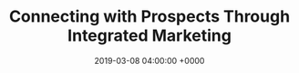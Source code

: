 ---
title: 'Connecting with Prospects Through Integrated Marketing'
name: "ddn"
night_header: false
night_footer: true
language: en
published: true
slug: "ddn-storage-marketing"
layout: pancakes
description: page description
date: 2019-03-08 04:00:00 +0000
tags: ["Content Marketing", "Social Marketing"]
aliases :
  - /work/ddn-storage-marketing/
stacks_hero:
  path: "helpers/work/hero.html"
  image: "images/ddn-cover.png"
  background_color: "#AB0000"
  client: "ddn"
  logo_color: false
grid_item:
  client: "ddn"
  logo_color: true
stacks:
- template: section-row-blocks
  id: overview
  class: padding-m-bottom v_c-center
  background_color: "#AB0000"
  background_image:
  rows:
  - template: include-row
    class: h_c-center v_c-center
    size: container
    cols:
    - template: block-column-builder
      size: '9'
      animate: fade-up
      duration: '400'
      elements:
      - template: element-title
        class: "color-white text-center"
        tag: h4
        title: Overview
      - template: element-title
        class: "color-white text-center"
        tag: h1
        title: "End-to-End HPC Storage."
      - template: element-title
        class: "color-white text-center big-paragraph"
        tag: p
        title: "Providing the backbone for 2/3 of the Top100® fastest supercomputers in the world has been standard for DDN Storage for years. Many organizations and prospects in the high performance data storage industry recognize DDN Storage as the leader, but it was not clear why. We worked with the DDN team to create an integrated marketing campaign designed to connect with prospects online and in person, with a focus on positioning DDN Storage as the leader in 4 distinct categories."
- template: section-row-blocks
  id: discovery
  class:
  css: 
  - rule: "{background-image: url(images/q-mark.png); background-repeat: no-repeat;background-position-x: right; background-color: #ffffff;background-size: contain;}"
  - rule: ".invisible {opacity: 0;}"
    tablet:
    - rule: ".invisible {opacity: 1;}"
    - rule: "{background: #ffffff;}"
    - rule: ".column:last-child{order:1;}"
    - rule: ".column:last-child img{max-width:50%;margin:0 auto;}"
    - rule: ".column:first-child{order:2;padding-top:0px;}"
  rows:
  - template: include-row
    class: h_c-start v_c-center
    size: container
    cols:
    - template: block-column-builder
      size: '6'
      class: padding-xl
      animate: fade-up
      duration: '400'
      elements:
      - template: element-title
        class: "color-oil text-left"
        tag: h4
        title: Discovery
      - template: element-title
        class: "color-oil text-left"
        tag: h2
        title: "The goal: positioning & awareness."
      - template: element-code
        class: "color-oil text-left"
        html: |
          <p>The purpose of the campaign was clear: to not only educate existing customers and strengthen the perception of DDN as the leader in HPC Storage, but also help inform and create further market awareness among prospects and those new to DDN.</p>

          <p>We used this premise to inspire the name of the campaign: “Did You Know?” With a simple question, we would arouse curiosity and draw attention to the company. Behind it would be a list of carefully organized facts about DDN. Since DDN is in a highly specialized and technical market niche, we needed to ensure these facts were both engaging and compelling.</p>
    - template: block-column-builder
      size: '6'
      elements:
      - template: element-image
        class: invisible
        image: "images/q-mark.png"
- template: section-row-blocks
  id: content
  class: padding-xl
  css:
  - rule: "{background-color: #efefef}"
  - rule: "h3{font-size: 36px}"
  rows:
  - template: include-row
    class: h_c-start v_c-center padding-s-bottom
    size: container
    cols:
    - template: block-column-builder
      size: '7'
      animate: fade-up
      duration: '400'
      elements:
      - template: element-title
        class: "color-oil text-left"
        tag: h2
        title: Content is king.
      - template: element-title
        class: "color-oil text-left"
        tag: p
        title: |
          With the theme of the campaign set, we looked to our research to guide us in what prospects cared about most when choosing data storage infrastructure vendors. We then worked as a team to categorize these needs and turn them into impactful facts that correlated with compelling value propositions.
  - template: include-row
    class: h_c-start v_c-center
    size: container
    cols:
    - template: block-column-builder
      size: '3'
      animate: fade-up
      duration: '400'
      elements:
      - template: element-code
        class: "color-oil text-left"
        html: |
          <h3 style="line-height: 1.4" ;="" class="thin color-oil">Four<br> Categories<br>of Content<br>Guidelines</h3>
    - template: block-column-builder
      size: '5'
      animate: fade-up
      duration: '400'
      elements:
      - template: element-code
        class: "color-oil text-left"
        html: |
          <div class="color-oil"><p style="margin-bottom: .5em;"><strong>Product Leadership</strong></p>
          <p>Performance &amp; usage stats<br>
          Native/open source recognized soft/hardware<br>
          Growth &amp; adoption rate</p><br>
          <p style="margin-bottom: .5em;"><strong>Market Leadership</strong></p>
          <p>Proof of recognizable existing customers<br>
          Proof of success with those customers<br>
          Third party validation: analyst &amp; industry</p></div>
    - template: block-column-builder
      size: '5'
      animate: fade-up
      duration: '400'
      elements:
      - template: element-code
        class: "color-oil text-left"
        html: |
          <div class="color-oil"><p style="margin-bottom: .5em;"><strong>Technology Leadership</strong></p>
          <p>Level of innovation with current &amp; future tech<br>
          Integration differentiation<br>
          Organizational capability</p><br>
          <p style="margin-bottom: .5em;"><strong>Benefits Leadership</strong></p>
          <p>Type of support offered<br>
          Ability to scale at the customer’s request<br>
          Competitive pricing/differentiation
          </p></div>
- template: section-row-blocks
  id: design
  class: padding-xl
  css:
  - rule: "{background-color: #000000}"
  - rule: |  
      .red-block {
      width: 255px;
      max-width: 100%;
      max-height: 100%;
      height: 253px;
      display: flex;
      flex-direction: column;
      justify-content: flex-end;
      background-color: #ad0000;}
  - rule: |
      .red-block span {
      width: 122px;
      height: 123px;
      max-width: 45%;
      max-height: 45%;
      background-color: #910000;
      display: block;}
  - rule: |
      .gold-block {
      width: 255px;
      height: 253px;
      display: flex;
      flex-direction: column;
      justify-content: flex-end;
      background: linear-gradient(196deg,#F3CE6D 0%,#BF822F 100%);}
  - rule: |
      .gold-block span {
      width: 122px;
      height: 123px;
      max-width: 45%;
      max-height: 45%;
      display: block;
      background: -webkit-gradient(linear,left bottom,left top,left,color-stop(17%,#9a5624),color-stop(30%,#edcb74),color-stop(36%,#d8a135),color-stop(42%,#fcf5db),color-stop(72%,#d2a452),color-stop(76%,#4f2e14),color-stop(85%,#f6e789),right);
      background: -webkit-linear-gradient(bottom,#deb35a 0%,#9a5624 17%,#edcb74 30%,#d8a135 36%,#fcf5db 42%,#d2a452 72%,#4f2e14 76%,#f6e789 85%,#f6f3c6 100%);
      background: -o-linear-gradient(bottom,#deb35a 0%,#9a5624 17%,#edcb74 30%,#d8a135 36%,#fcf5db 42%,#d2a452 72%,#4f2e14 76%,#f6e789 85%,#f6f3c6 100%);
      background: linear-gradient(0deg,#deb35a 0%,#9a5624 17%,#edcb74 30%,#d8a135 36%,#fcf5db 42%,#d2a452 72%,#4f2e14 76%,#f6e789 85%,#f6f3c6 100%);}
  rows:
  - template: include-row
    class: h_c-start v_c-center padding-s-bottom wrap
    size: container
    cols:
    - template: block-column-builder
      size: '7'
      animate: fade-up
      duration: '400'
      elements:
      - template: element-title
        class: "color-white text-left"
        tag: h4
        title: Design
      - template: element-title
        class: "color-white text-left"
        tag: h2
        title: Visualizing the framework
      - template: element-title
        class: "color-white text-left"
        tag: p
        title: |
          Using visual storytelling, we designed an infographic that would weave in the story, facts, and call to action in a compelling way. Titled after the namesake campaign, “Did You Know?”, it was only fitting the question mark would get special design treatment to draw the reader in.
  - template: include-row
    class: h_c-start v_c-start padding-m-bottom wrap
    size: container
    cols:
    - template: block-column-builder
      size: '3'
      animate: fade-up
      duration: '400'
      elements:
      - template: element-title
        class: "color-white text-left"
        tag: h4
        title: Identity
    - template: block-column-builder
      size: '9'
      animate: fade-up
      duration: '400'
      elements:
      - template: element-image
        image: "images/dyk.png"
  - template: include-row
    class: h_c-start v_c-start padding-m-bottom wrap
    size: container
    cols:
    - template: block-column-builder
      size: '3'
      animate: fade-up
      duration: '400'
      elements:
      - template: element-title
        class: "color-white text-left"
        tag: h4
        title: Style
    - template: block-column-builder
      size: '4'
      animate: fade-up
      duration: '400'
      elements:
      - template: element-code
        html: |
          <div class=""><div class="red-block"><span></span></div><br><p class="color-white">Red<br>Company Colors</p></div>
    - template: block-column-builder
      size: '4'
      animate: fade-up
      duration: '400'
      elements:
      - template: element-code
        html: |
          <div class=""><div class="gold-block"><span></span></div><br><p class="color-white">Vintage Gold<br>Premium feel</p></div>
  - template: include-row
    class: h_c-start v_c-start padding-m-bottom wrap
    size: container
    cols:
    - template: block-column-builder
      size: '3'
      animate: fade-up
      duration: '400'
      elements:
      - template: element-title
        class: "color-white text-left"
        tag: h4
        title: Application
    - template: block-column-builder
      size: '9'
      animate: fade-up
      duration: '400'
      elements:
      - template: element-image
        image: "images/infographic.png"
- template: section-row-blocks
  id: experience
  class: padding-xl-bottom padding-xl-top v_c-center
  background_color: "#ffffff"
  scripts:
  - src: "js/work/cards.js"
  rows:
  - template: include-row
    class: h_c-center v_c-center wrap padding-m-bottom
    size: container
    cols:
    - template: block-column-builder
      size: '8'
      animate: fade-up
      duration: '400'
      offset: 0
      elements:
      - template: element-title
        class: "color-oil text-center"
        tag: h4
        title: Experience
      - template: element-title
        class: "color-oil text-center"
        tag: h1
        title: Multi-channel, form-factor agnostic.
      - template: element-title
        class: "color-oil text-center"
        tag: p
        title: "Launching the campaign in a setting that would generate the most visibility and interaction was key. We decided on the company’s biggest tradeshow, the Supercomputing conference, where we could also leverage the company’s PR and product announcements. We designed an interactive experience that began online and could be reinforced offline at the conference, combining multiple channels and form factors."
  - template: include-row
    class: h_c-space-between v_c-start wrap padding-m-bottom cards
    size: container
    css:
    - rule: ".card-block-text {padding: 10% 10%;}"
    - rule: ".cards .col-6 .pb-html-block:last-child {margin-bottom: 0px;}"
    - rule: "img {width: 100%;margin-left: auto;margin-right: auto;}"
    - rule: ".col-6 {flex-basis: calc(50% - 20px);}"
    - rule: ".col-6 .elements-wrapper .pb-html-block {background-color: #f7f7f7;margin-bottom: 40px;}"
    cols:
    - template: block-column-builder
      size: '6'
      animate: none
      elements:
      - template: element-code
        html: |
          <img src="/images/twitter-cards.png">
          <div class="card-block-text"><h6 class="text-center color-oil">Social</h6><div class="text-center color-oil"><p>Twitter Cards promoted &amp; organically tweeted out along with the dedicated hashtag #IKnowDDN.</p></div></div>
      - template: element-code
        html: |
          <img src="/images/info.png">
          <div class="card-block-text"><h6 class="text-center color-oil">Infographic</h6><div class="text-center color-oil"><p>Designed to bring the DDN story to life while providing readers with engagement.</p></div></div>
      - template: element-code
        html: |
          <img src="/images/gaming.jpg">
          <div class="card-block-text"><h6 class="text-center color-oil">Gaming</h6><div class="text-center color-oil"><p>We enticed passing conference traffic with the chance to win a drone giving them two ways to enter: writing down any 3 of the 12 “did you know facts” and/or taking a selfie with DDN equipment and emailing it in. Writing the facts down ensured individuals had learned something new, while snapping a selfie that could be tweeted and retweeted expanded our network of impressions. Individuals doubled their chances if they did both.</p></div></div>
      - template: element-code
        html: |
          <img src="/images/city-themed-freebie.jpg">
          <div class="card-block-text"><h6 class="text-center color-oil">Visual City Themed Freebie</h6><div class="text-center color-oil"><p>With the conference located in New Orleans that year, we decided on beaded light up shot glasses as a low cost, branded item ‘tchotchke’ that would also draw attention as booth visitors walked the conference floor and city at night with their DDN branded shot glasses around their necks.</p></div></div>
    - template: block-column-builder
      size: '6'
      animate: none
      elements:
      - template: element-code
        html: |
          <video autoplay="" muted="" preload="metadata" loop="loop" playsinline="playsinline" poster="/uploads/2018/07/25/ddn_cover_image.JPG" class="video-autoplay"><source src="https://res.cloudinary.com/dzttfmzl7/video/upload/v1532536050/Static/12_Things_You_Should_Know_About_DDN_IKnowDDN.mp4" type="video/mp4"></video>
          <div class="card-block-text"><h6 class="text-center color-oil">Video</h6><div class="text-center color-oil"><p>Animated video created to promote facts, drive traffic, raise web ranking, and advertising.</p></div></div>
      - template: element-code
        html: |
          <img src="/images/web.png">
          <div class="card-block-text"><h6 class="text-center color-oil">Web & Email</h6><div class="text-center color-oil"><p>Destination for web traffic – the company’s hub for all things DDN, as well as a point for meeting registration and competition announcements.</p></div></div>
      - template: element-code
        html: |
          <img src="/images/heat-map.png">
          <div class="card-block-text"><h6 class="text-center color-oil">Heat Map</h6><div class="text-center color-oil"><p>We created a booth conference map on the back of the Infographic to show conference attendees which existing partners and customers currently use DDN. In no uncertain terms, the heat map clearly showed the sheer dominance of DDN in the HPC industry.</p></div></div>
      - template: element-code
        html: |
          <img src="/images/giveaway.jpg">
          <div class="card-block-text"><h6 class="text-center color-oil">Relevant Big Giveaway</h6><div class="text-center color-oil"><p>With drones gaining interest and traction in 2014, booth traffic were highly motivated to win the drone draw.</p></div></div>
      - template: element-code
        html: |
          <img src="/images/branded-shirts.jpg">
          <div class="card-block-text"><h6 class="text-center color-oil">Branded Shirts</h6><div class="text-center color-oil"><p>While standard for company employees to wear logo’d shirts, we also took this opportunity to reinforce the message and offer booth traffic another way to look for facts, which also led to more sales discussions.</p></div></div>
- template: section-row-blocks
  id: strategy
  class: padding-xl
  css:
  - rule: "{background-color: #efefef}"
  - rule: "h3{font-size: 36px}"
  rows:
  - template: include-row
    class: h_c-center v_c-center padding-m-bottom
    size: container
    cols:
    - template: block-column-builder
      size: '10'
      animate: fade-up
      duration: '400'
      elements:
      - template: element-title
        class: "color-oil text-center"
        tag: h4
        title: Strategy
      - template: element-title
        class: "color-oil text-center"
        tag: h2
        title: Connecting it all together.
      - template: element-title
        class: "color-oil text-center"
        tag: p
        title: |
          What good would it be to create all these assets and then not connect them? The campaign message had to be simple in order to be compelling enough for booth traffic to engage with DDN amid so much other ‘noise’ at a such a large conference. It also needed to be believable given that many of DDN’s prospects and customers are PhD’s, technology buffs, and turned off by gratuitous advertising. The campaign succeeded in combining relevant conference information, as well as appropriate and useful giveaways that netted in a positive experience as visitors explored the future of HPC with DDN.
  - template: include-row
    class: h_c-center v_c-center padding-s-bottom wrap
    size: container-l
    cols:
    - template: block-column-builder
      class: padding-m-bottom
      size: '12'
      animate: fade-up
      duration: '400'
      elements:
      - template: element-title
        class: "color-oil text-center"
        tag: h3
        title: Before Conference
      - template: element-image
        image: "images/pre-conf.png"
    - template: block-column-builder
      size: '12'
      animate: fade-up
      duration: '400'
      elements:
      - template: element-title
        class: "color-oil text-center"
        tag: h3
        title: During Conference
      - template: element-image
        image: "images/during-conf.png"
- template: section-row-blocks
  id: results
  class: padding-xl-bottom padding-xl-top v_c-center
  background_color: "#AB0000"
  css:
  - rule: ".quote-bio p {font-style: italic; font-weight: 600}"
  - rule: ".numbers h2 {margin-bottom: 0px;line-height:1;}"
  - rule: ".numbers p {margin-bottom: 20px;}"
  rows:
  - template: include-row
    class: h_c-space-between v_c-center
    size: container
    cols:
    - template: block-column-builder
      size: '5'
      animate: fade-up
      duration: '400'
      offset: 0
      elements:
      - template: element-code
        html: |
          <h4 class="text-left color-white subtitle">Results</h4>
          <h2 class="text-left color-white">Maintaining an unrivalled position.</h2>
  - template: include-row
    class: h_c-space-between v_c-start
    size: container
    cols:
    - template: block-column-builder
      size: '5'
      animate: fade-up
      duration: '400'
      offset: 0
      elements:
      - template: element-code
        html: |
          <p class="color-white">The campaign was a huge success. Given it’s shelf life, the marketing and sales team were also able to use it throughout the year at dozens of other conferences, including the National Association of Broadcasters (NAB) Conference and as a recruiting tool for the company to assist in onboarding over 50 new team members. It provided the global brand unprecedented engagement with its existing users, as well as prospects, and dramatically increased social engagement.</p><p class="color-white">In all, the campaign delivered on its goals: to solidify its leadership position in the market and educate users and prospects on why.</p>
    - template: block-column-builder
      size: '2'
      animate: fade-left
      duration: '400'
      offset: 0
      elements:
      - template: element-code
        html: |
          <div class="numbers">
          <div class="text-left color-white"></div>
          <h2 class="text-left color-white">3000+</h2>
          <p class="text-left color-white">New Leads Over<br>The Year</p>
          <h2 class="text-left color-white">1000+</h2>
          <p class="text-left color-white">Did You Know Entries</p>
          <h2 class="text-left color-white">1500+</h2>
          <p class="text-left color-white">Video Views</p>
          </div>
    - template: block-column-builder
      size: '2'
      animate: fade-left
      duration: '400'
      offset: 0
      elements:
      - template: element-code
        html: |
          <div class="numbers">
          <div class="text-left color-white"></div>
          <h2 class="text-left color-white">250+</h2>
          <p class="text-left color-white">New Twitter<br>Followers</p>
          <h2 class="text-align-left color-white">200+</h2>
          <p class="text-left color-white">Online Registration</p>
          <h2 class="text-align-left color-white">100+</h2>
          <p class="text-left color-white">Selfies Taken</p>
          </div>
---